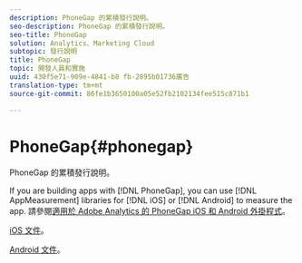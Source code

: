 ```yaml
---
description: PhoneGap 的累積發行說明。
seo-description: PhoneGap 的累積發行說明。
seo-title: PhoneGap
solution: Analytics、Marketing Cloud
subtopic: 發行說明
title: PhoneGap
topic: 開發人員和實施
uuid: 430f5e71-909e-4841-b8 fb-2895b01736廣告
translation-type: tm+mt
source-git-commit: 86fe1b3650100a05e52fb2102134fee515c871b1

---
```



# PhoneGap{#phonegap}

PhoneGap 的累積發行說明。

If you are building apps with [!DNL PhoneGap], you can use [!DNL AppMeasurement] libraries for [!DNL iOS] or [!DNL Android] to measure the app. 請參閱[適用於 Adobe Analytics 的 PhoneGap iOS 和 Android 外掛程式](https://marketing.adobe.com/developer/gallery/beta-phonegap-ios-and-android-plug-ins-for-sitecatalyst)。

[iOS 文件](https://marketing.adobe.com/resources/help/en_US/sc/appmeasurement/ios/index.html?f=phonegap)。

[Android 文件](https://marketing.adobe.com/resources/help/en_US/sc/appmeasurement/android/index.html?f=phonegap)。
